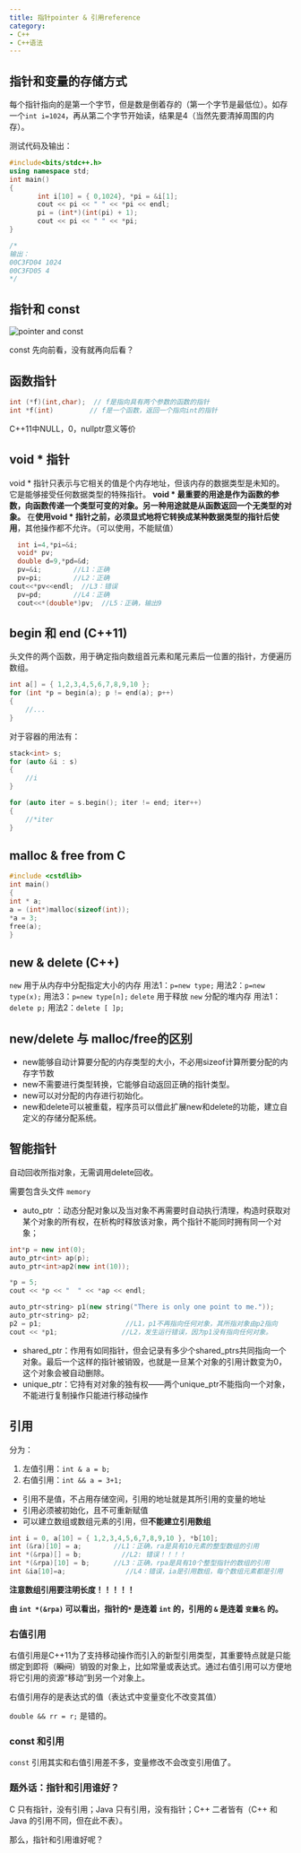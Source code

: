 ```yaml
---
title: 指针pointer & 引用reference
category:
- C++
- C++语法
---
```


## 指针和变量的存储方式

每个指针指向的是第一个字节，但是数是倒着存的（第一个字节是最低位）。如存一个`int i=1024`，再从第二个字节开始读，结果是4（当然先要清掉周围的内存）。

测试代码及输出：

```c++
#include<bits/stdc++.h>
using namespace std;
int main()
{
       int i[10] = { 0,1024}, *pi = &i[1];
       cout << pi << " " << *pi << endl;
       pi = (int*)(int(pi) + 1);
       cout << pi << " " << *pi;
}

/*
输出：
00C3FD04 1024
00C3FD05 4
*/
```

## 指针和 const

![pointer and const](/img/pointer_and_const.png)

const 先向前看，没有就再向后看？

## 函数指针

```c++
int (*f)(int,char);  // f是指向具有两个参数的函数的指针
int *f(int)         // f是一个函数，返回一个指向int的指针
```

C++11中NULL，0，nullptr意义等价

## void * 指针

void * 指针只表示与它相关的值是个内存地址，但该内存的数据类型是未知的。它是能够接受任何数据类型的特殊指针。
**void * 最重要的用途是作为函数的参数，向函数传递一个类型可变的对象。另一种用途就是从函数返回一个无类型的对象。**
在**使用void * 指针之前，必须显式地将它转换成某种数据类型的指针后使用**，其他操作都不允许。（可以使用，不能赋值）

```c++
  int i=4,*pi=&i;
  void* pv;
  double d=9,*pd=&d;
  pv=&i;        //L1：正确
  pv=pi;        //L2：正确
cout<<*pv<<endl;  //L3：错误
  pv=pd;        //L4：正确
  cout<<*(double*)pv;  //L5：正确，输出9
```

## begin 和 end (C++11)

<iterator>头文件的两个函数，用于确定指向数组首元素和尾元素后一位置的指针，方便遍历数组。

```c++
int a[] = { 1,2,3,4,5,6,7,8,9,10 };
for (int *p = begin(a); p != end(a); p++)
{
    //...
}
```

对于容器的用法有：

```c++
stack<int> s;
for (auto &i : s)
{
    //i
}

for (auto iter = s.begin(); iter != end; iter++)
{
    //*iter
}
```

## malloc & free from C

```c++
#include <cstdlib>
int main()
{
int * a;
a = (int*)malloc(sizeof(int));
*a = 3;
free(a);
}
```

## new & delete (C++)

`new` 用于从内存中分配指定大小的内存
用法1：`p=new type;`
用法2：`p=new type(x);`
用法3：`p=new type[n];`
`delete` 用于释放 `new` 分配的堆内存
用法1：`delete p;`
用法2：`delete [ ]p;`

## new/delete 与 malloc/free的区别

* new能够自动计算要分配的内存类型的大小，不必用sizeof计算所要分配的内存字节数
* new不需要进行类型转换，它能够自动返回正确的指针类型。
* new可以对分配的内存进行初始化。
* new和delete可以被重载，程序员可以借此扩展new和delete的功能，建立自定义的存储分配系统。

## 智能指针

自动回收所指对象，无需调用delete回收。

需要包含头文件 `memory`

* auto_ptr ：动态分配对象以及当对象不再需要时自动执行清理，构造时获取对某个对象的所有权，在析构时释放该对象，两个指针不能同时拥有同一个对象；

```c++
int*p = new int(0);
auto_ptr<int> ap(p);
auto_ptr<int>ap2(new int(10));

*p = 5;
cout << *p << "  " << *ap << endl;

auto_ptr<string> p1(new string("There is only one point to me."));
auto_ptr<string> p2;
p2 = p1;                     //L1，p1不再指向任何对象，其所指对象由p2指向
cout << *p1;                //L2，发生运行错误，因为p1没有指向任何对象。
```

* shared_ptr：作用有如同指针，但会记录有多少个shared_ptrs共同指向一个对象。最后一个这样的指针被销毁，也就是一旦某个对象的引用计数变为0，这个对象会被自动删除。
* unique_ptr：它持有对对象的独有权——两个unique_ptr不能指向一个对象，不能进行复制操作只能进行移动操作

## 引用

分为：

1. 左值引用：`int & a = b;`
2. 右值引用：`int && a = 3+1;`

* 引用不是值，不占用存储空间，引用的地址就是其所引用的变量的地址
* 引用必须被初始化，且不可重新赋值
* 可以建立数组或数组元素的引用，但**不能建立引用数组**

```c++
int i = 0, a[10] = { 1,2,3,4,5,6,7,8,9,10 }, *b[10];
int (&ra)[10] = a;        //L1：正确，ra是具有10元素的整型数组的引用
int *(&rpa)[] = b;          //L2: 错误！！！！
int *(&rpa)[10] = b;      //L3：正确，rpa是具有10个整型指针的数组的引用
int &ia[10]=a;               //L4：错误，ia是引用数组，每个数组元素都是引用
```

**注意数组引用要注明长度！！！！！**

**由 `int *(&rpa)` 可以看出，指针的`*` 是连着 `int` 的，引用的 `&` 是连着 `变量名` 的。**

### 右值引用

右值引用是C++11为了支持移动操作而引入的新型引用类型，其重要特点就是只能绑定到即将（~~瞬间~~）销毁的对象上，比如常量或表达式。通过右值引用可以方便地将它引用的资源“移动”到另一个对象上。

右值引用存的是表达式的值（表达式中变量变化不改变其值）

`double && rr = r;` 是错的。

### const 和引用

`const` 引用其实和右值引用差不多，变量修改不会改变引用值了。

### 题外话：指针和引用谁好？

C 只有指针，没有引用；Java 只有引用，没有指针；C++ 二者皆有（C++ 和 Java 的引用不同，但在此不表）。

那么，指针和引用谁好呢？


